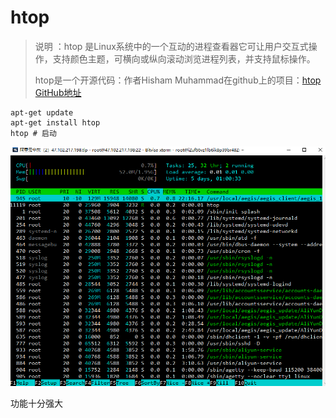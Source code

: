 # htop 

> 说明 ：htop 是Linux系统中的一个互动的进程查看器它可让用户交互式操作，支持颜色主题，可横向或纵向滚动浏览进程列表，并支持鼠标操作。
>
> htop是一个开源代码：作者Hisham Muhammad在github上的项目：[htop GitHub地址](https://github.com/hishamhm/htop)

```shell
apt-get update
apt-get install htop
htop # 启动
```

![1559976728894](常用命令.assets/1559976728894.png)

功能十分强大